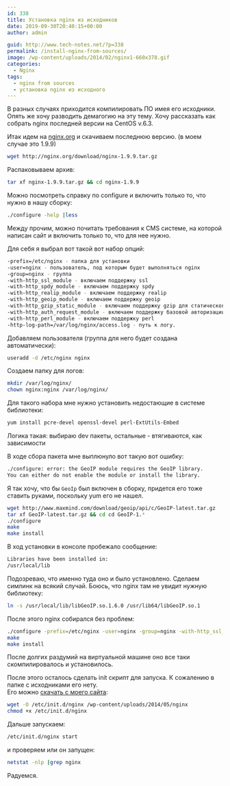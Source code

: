 ```yaml
---
id: 338
title: Установка nginx из исходников
date: 2019-09-30T20:40:15+00:00
author: admin

guid: http://www.tech-notes.net/?p=338
permalink: /install-nginx-from-sources/
image: /wp-content/uploads/2014/02/nginx1-660x378.gif
categories:
  - Nginx
tags:
  - nginx from sources
  - установка nginx из исходного
---
```

В разных случаях приходится компилировать ПО имея его исходники. Опять же хочу разводить демагогию на эту тему. Хочу рассказать как собрать nginx последней версии на CentOS v.6.3.

Итак идем на [nginx.org](http://nginx.org/) и скачиваем последнюю версию. (в моем случае это 1.9.9)

```bash
wget http://nginx.org/download/nginx-1.9.9.tar.gz
```

Распаковываем архив:

```bash
tar xf nginx-1.9.9.tar.gz && cd nginx-1.9.9
```

Можно посмотреть справку по configure и включить только то, что нужно в нашу сборку:

```bash
./configure -help |less
```

Между прочим, можно почитать требования к CMS системе, на которой написан сайт и включить только то, что для нее нужно.

Для себя я выбрал вот такой вот набор опций:

```bash
-prefix=/etc/nginx - папка для установки  
-user=nginx - пользователь, под которым будет выполняться nginx  
-group=nginx - группа  
-with-http_ssl_module - включаем поддержку ssl  
-with-http_spdy_module - включаем поддержку spdy  
-with-http_realip_module - включаем поддержку realip  
-with-http_geoip_module - включаем поддержку geoip  
-with-http_gzip_static_module - включаем поддержку gzip для статического контента  
-with-http_auth_request_module - включаем поддержку базовой авторизации  
-with-http_perl_module - включаем поддержку perl  
-http-log-path=/var/log/nginx/access.log - путь к логу.
```

Добавляем пользователя (группа для него будет создана автоматически):

```bash
useradd -d /etc/nginx nginx
```

Создаем папку для логов:

```bash
mkdir /var/log/nginx/  
chown nginx:nginx /var/log/nginx/
```

Для такого набора мне нужно установить недостающие в системе библиотеки:

```bash
yum install pcre-devel openssl-devel perl-ExtUtils-Embed
```

Логика такая: выбираю dev пакеты, остальные - втягиваются, как зависимости

В ходе сбора пакета мне выплюнуло вот такую вот ошибку:

```bash
./configure: error: the GeoIP module requires the GeoIP library.  
You can either do not enable the module or install the library.
```

Я так хочу, что бы `GeoIp` был включен в сборку, придется его тоже ставить руками, поскольку yum его не нашел.

```bash
wget http://www.maxmind.com/download/geoip/api/c/GeoIP-latest.tar.gz  
tar xf GeoIP-latest.tar.gz && cd cd GeoIP-1.*  
./configure  
make  
make install
```

В ход установки в консоле пробежало сообщение:

```bash
Libraries have been installed in:  
/usr/local/lib
```

Подозреваю, что именно туда оно и было установлено. Сделаем симлинк на всякий случай. Боюсь, что nginx там не увидит нужную библиотеку:

```bash
ln -s /usr/local/lib/libGeoIP.so.1.6.0 /usr/lib64/libGeoIP.so.1
```

После этого nginx собирался без проблем:

```bash
./configure -prefix=/etc/nginx -user=nginx -group=nginx -with-http_ssl_module -with-http_spdy_module -with-http_realip_module -with-http_geoip_module -with-http_gzip_static_module -with-http_auth_request_module -with-http_perl_module -http-log-path=/var/log/nginx  
make  
make install
```

После долгих раздумий на виртуальной машине оно все таки скомпилировалось и установилось.

После этого осталось сделать init скрипт для запуска. К сожалению в папке с исходниками его нету.  
Его можно [скачать с моего сайта](/wp-content/uploads/2014/05/nginx):

```bash
wget -O /etc/init.d/nginx /wp-content/uploads/2014/05/nginx  
chmod +x /etc/init.d/nginx
```

Дальше запускаем:

```bash
/etc/init.d/nginx start
```

и проверяем или он запущен:

```bash
netstat -nlp |grep nginx
```

Радуемся.
